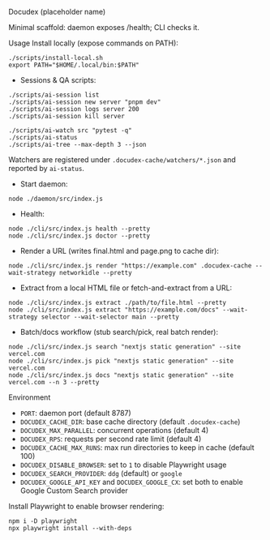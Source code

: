 Docudex (placeholder name)

Minimal scaffold: daemon exposes /health; CLI checks it.

Usage
Install locally (expose commands on PATH):

```
./scripts/install-local.sh
export PATH="$HOME/.local/bin:$PATH"
```

- Sessions & QA scripts:

```
./scripts/ai-session list
./scripts/ai-session new server "pnpm dev"
./scripts/ai-session logs server 200
./scripts/ai-session kill server

./scripts/ai-watch src "pytest -q"
./scripts/ai-status
./scripts/ai-tree --max-depth 3 --json
```

Watchers are registered under `.docudex-cache/watchers/*.json` and reported by `ai-status`.

- Start daemon:

```
node ./daemon/src/index.js
```

- Health:

```
node ./cli/src/index.js health --pretty
node ./cli/src/index.js doctor --pretty
```

- Render a URL (writes final.html and page.png to cache dir):

```
node ./cli/src/index.js render "https://example.com" .docudex-cache --wait-strategy networkidle --pretty
```

- Extract from a local HTML file or fetch-and-extract from a URL:

```
node ./cli/src/index.js extract ./path/to/file.html --pretty
node ./cli/src/index.js extract "https://example.com/docs" --wait-strategy selector --wait-selector main --pretty
```

- Batch/docs workflow (stub search/pick, real batch render):

```
node ./cli/src/index.js search "nextjs static generation" --site vercel.com
node ./cli/src/index.js pick "nextjs static generation" --site vercel.com
node ./cli/src/index.js docs "nextjs static generation" --site vercel.com --n 3 --pretty
```

Environment

- `PORT`: daemon port (default 8787)
- `DOCUDEX_CACHE_DIR`: base cache directory (default `.docudex-cache`)
- `DOCUDEX_MAX_PARALLEL`: concurrent operations (default 4)
- `DOCUDEX_RPS`: requests per second rate limit (default 4)
- `DOCUDEX_CACHE_MAX_RUNS`: max run directories to keep in cache (default 100)
- `DOCUDEX_DISABLE_BROWSER`: set to `1` to disable Playwright usage
- `DOCUDEX_SEARCH_PROVIDER`: `ddg` (default) or `google`
- `DOCUDEX_GOOGLE_API_KEY` and `DOCUDEX_GOOGLE_CX`: set both to enable Google Custom Search provider

Install Playwright to enable browser rendering:

```
npm i -D playwright
npx playwright install --with-deps
```
